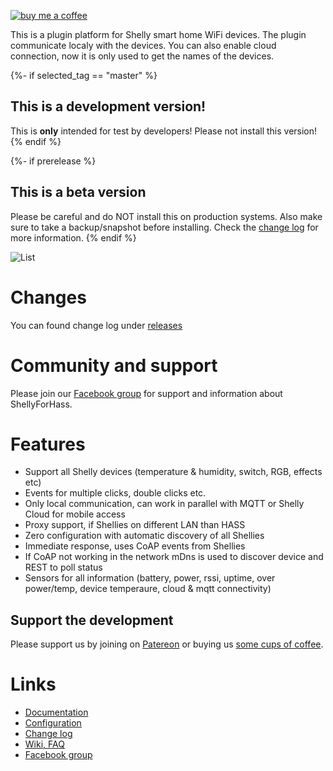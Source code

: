 [![buy me a coffee](https://www.buymeacoffee.com/assets/img/custom_images/orange_img.png)](https://www.buymeacoffee.com/styrahem)

This is a plugin platform for Shelly smart home WiFi devices. The plugin communicate localy with the devices. You can also enable cloud connection, now it is only used to get the names of the devices.

{%- if selected_tag == "master" %}
## This is a development version!
This is **only** intended for test by developers!
Please not install this version!
{% endif %}

{%- if prerelease %}
## This is a beta version
Please be careful and do NOT install this on production systems. Also make sure to take a backup/snapshot before installing. Check the [change log](https://github.com/StyraHem/ShellyForHASS/releases) for more information.
{% endif %}

![List](https://raw.githubusercontent.com/StyraHem/ShellyForHASS/master/images/intro.png)

# Changes
You can found change log under [releases](https://github.com/StyraHem/ShellyForHASS/releases)

# Community and support
Please join our [Facebook group](https://www.facebook.com/groups/shellyforhass) for support and information about ShellyForHass.

# Features
- Support all Shelly devices (temperature & humidity, switch, RGB, effects etc)
- Events for multiple clicks, double clicks etc.
- Only local communication, can work in parallel with MQTT or Shelly Cloud for mobile access
- Proxy support, if Shellies on different LAN than HASS
- Zero configuration with automatic discovery of all Shellies
- Immediate response, uses CoAP events from Shellies
- If CoAP not working in the network mDns is used to discover device and REST to poll status
- Sensors for all information (battery, power, rssi, uptime, over power/temp, device temperaure, cloud & mqtt connectivity)

## Support the development
Please support us by joining on [Patereon](https://www.patreon.com/shelly4hass) or buying us [some cups of coffee](https://www.buymeacoffee.com/styrahem).

# Links
- [Documentation](https://github.com/StyraHem/ShellyForHASS/blob/master/README.md)
- [Configuration](https://github.com/StyraHem/ShellyForHASS/blob/master/README.md#configure)
- [Change log](https://github.com/StyraHem/ShellyForHASS/releases)
- [Wiki, FAQ](https://github.com/StyraHem/ShellyForHASS/wiki)
- [Facebook group](https://www.facebook.com/groups/shellyforhass)
